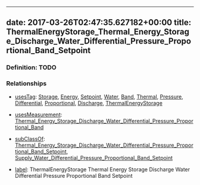 
---
date: 2017-03-26T02:47:35.627182+00:00
title: ThermalEnergyStorage_Thermal_Energy_Storage_Discharge_Water_Differential_Pressure_Proportional_Band_Setpoint
---
### Definition: TODO

### Relationships

* [usesTag](https://brickschema.org/schema/1.0/BrickFrame#usesTag): [Storage](https://brickschema.org/schema/1.0/BrickTag#Storage), [Energy](https://brickschema.org/schema/1.0/BrickTag#Energy), [Setpoint](https://brickschema.org/schema/1.0/BrickTag#Setpoint), [Water](https://brickschema.org/schema/1.0/BrickTag#Water), [Band](https://brickschema.org/schema/1.0/BrickTag#Band), [Thermal](https://brickschema.org/schema/1.0/BrickTag#Thermal), [Pressure](https://brickschema.org/schema/1.0/BrickTag#Pressure), [Differential](https://brickschema.org/schema/1.0/BrickTag#Differential), [Proportional](https://brickschema.org/schema/1.0/BrickTag#Proportional), [Discharge](https://brickschema.org/schema/1.0/BrickTag#Discharge), [ThermalEnergyStorage](https://brickschema.org/schema/1.0/BrickTag#ThermalEnergyStorage)

* [usesMeasurement](https://brickschema.org/schema/1.0/BrickFrame#usesMeasurement): [Thermal_Energy_Storage_Discharge_Water_Differential_Pressure_Proportional_Band](https://brickschema.org/schema/1.0/Brick#Thermal_Energy_Storage_Discharge_Water_Differential_Pressure_Proportional_Band)

* [subClassOf](http://www.w3.org/2000/01/rdf-schema#subClassOf): [Thermal_Energy_Storage_Discharge_Water_Differential_Pressure_Proportional_Band_Setpoint](https://brickschema.org/schema/1.0/Brick#Thermal_Energy_Storage_Discharge_Water_Differential_Pressure_Proportional_Band_Setpoint), [Supply_Water_Differential_Pressure_Proportional_Band_Setpoint](https://brickschema.org/schema/1.0/Brick#Supply_Water_Differential_Pressure_Proportional_Band_Setpoint)

* [label](http://www.w3.org/2000/01/rdf-schema#label): ThermalEnergyStorage Thermal Energy Storage Discharge Water Differential Pressure Proportional Band Setpoint
